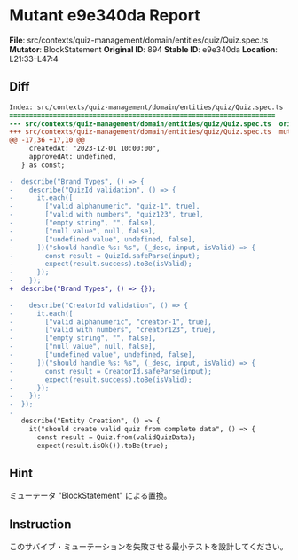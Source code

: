 # Mutant e9e340da Report

**File**: src/contexts/quiz-management/domain/entities/quiz/Quiz.spec.ts
**Mutator**: BlockStatement
**Original ID**: 894
**Stable ID**: e9e340da
**Location**: L21:33–L47:4

## Diff

```diff
Index: src/contexts/quiz-management/domain/entities/quiz/Quiz.spec.ts
===================================================================
--- src/contexts/quiz-management/domain/entities/quiz/Quiz.spec.ts	original
+++ src/contexts/quiz-management/domain/entities/quiz/Quiz.spec.ts	mutated #894
@@ -17,36 +17,10 @@
     createdAt: "2023-12-01 10:00:00",
     approvedAt: undefined,
   } as const;
 
-  describe("Brand Types", () => {
-    describe("QuizId validation", () => {
-      it.each([
-        ["valid alphanumeric", "quiz-1", true],
-        ["valid with numbers", "quiz123", true],
-        ["empty string", "", false],
-        ["null value", null, false],
-        ["undefined value", undefined, false],
-      ])("should handle %s: %s", (_desc, input, isValid) => {
-        const result = QuizId.safeParse(input);
-        expect(result.success).toBe(isValid);
-      });
-    });
+  describe("Brand Types", () => {});
 
-    describe("CreatorId validation", () => {
-      it.each([
-        ["valid alphanumeric", "creator-1", true],
-        ["valid with numbers", "creator123", true],
-        ["empty string", "", false],
-        ["null value", null, false],
-        ["undefined value", undefined, false],
-      ])("should handle %s: %s", (_desc, input, isValid) => {
-        const result = CreatorId.safeParse(input);
-        expect(result.success).toBe(isValid);
-      });
-    });
-  });
-
   describe("Entity Creation", () => {
     it("should create valid quiz from complete data", () => {
       const result = Quiz.from(validQuizData);
       expect(result.isOk()).toBe(true);
```

## Hint

ミューテータ "BlockStatement" による置換。

## Instruction

このサバイブ・ミューテーションを失敗させる最小テストを設計してください。
